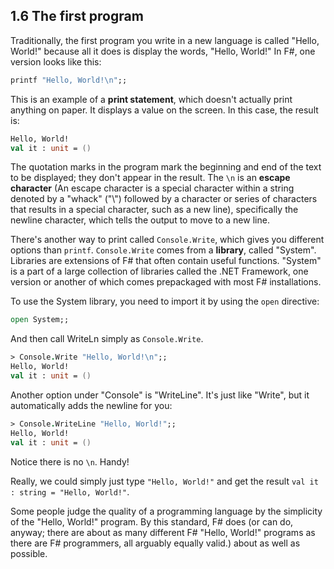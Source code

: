 ## 1.6 The first program
Traditionally, the first program you write in a new language is called "Hello, World!" 
because all it does is display the words, "Hello, World!" In F#, one version looks 
like this:
``` fsharp
printf "Hello, World!\n";;
```
This is an example of a **print statement**, which doesn't actually print anything on paper. 
It displays a value on the screen.  In this case, the result is:
``` fsharp
Hello, World!
val it : unit = ()
```
The quotation marks in the program mark the beginning and end of the text to be displayed; they 
don't appear in the result. The `\n` is an **escape character** (An escape character 
is a special character within a string denoted by a "whack" ("\\") followed by a character or 
series of characters that results in a special character, such as a new line), specifically the 
newline character, which tells the output to move to a new line.

There's another way to print called `Console.Write`, which gives you different options than `printf`.
`Console.Write` comes from a **library**, called "System". 
Libraries are extensions of F# that often contain useful functions. "System" is a part of a large collection of libraries called the .NET Framework, one version or another of which comes prepackaged with most F# installations.

To use the System library, you need to import it by using the `open` directive:
``` fsharp
open System;;
```
And then call WriteLn simply as `Console.Write`.
``` fsharp
> Console.Write "Hello, World!\n";;
Hello, World!
val it : unit = ()
```
Another option under "Console" is "WriteLine". It's just like "Write", but it automatically adds the newline for you:
``` fsharp
> Console.WriteLine "Hello, World!";;
Hello, World!
val it : unit = ()
```
Notice there is no `\n`. Handy!

Really, we could simply just type `"Hello, World!"` and get the result `val it : string = "Hello, World!"`.

Some people judge the quality of a programming language by the simplicity of the "Hello, World!" program. By this standard, F# does (or can do, anyway; there are about as many different F# "Hello, World!" programs as there are F# programmers, all arguably equally valid.) about as well as possible.